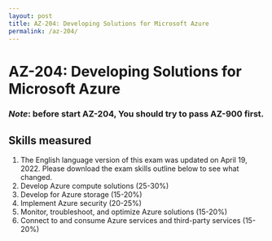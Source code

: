 ```yaml
---
layout: post
title: AZ-204: Developing Solutions for Microsoft Azure
permalink: /az-204/
---
```

# AZ-204: Developing Solutions for Microsoft Azure

### *Note*: before start AZ-204, You should try to pass AZ-900 first.  

## Skills measured
1. The English language version of this exam was updated on April 19, 2022. Please download the exam skills outline below to see what changed.
2. Develop Azure compute solutions (25-30%)
3. Develop for Azure storage (15-20%)
4. Implement Azure security (20-25%)
5. Monitor, troubleshoot, and optimize Azure solutions (15-20%)
6. Connect to and consume Azure services and third-party services (15-20%)